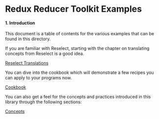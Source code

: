 # Redux Reducer Toolkit Examples

#### 1\. Introduction

This document is a table of contents for the various examples that can
be found in this directory.

If you are familiar with Reselect, starting with the chapter on
translating concepts from Reselect is a good idea.

[Reselect Translations](_book/Reselect%20Translations_contents.md)

You can dive into the cookbook which will demonstrate a few recipes you
can apply to your programs now.

[Cookbook](_book/cookbook.md)

You can also get a feel for the concepts and practices introduced in
this library through the following sections:

[Concepts](_book/concepts.md)

